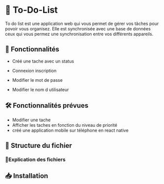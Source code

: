 # 📝 To-Do-List
 
To do list est une application web qui vous permet de gérer vos tâches pour povoir vous organisez. Elle est synchronisée avec une base de données ceux qui vous permez une synchronisation entre vos différents appareils. 

## 🚀 Fonctionnalités 

- Créé une tache avec un status

- Connexion inscription
- Modifier le mot de passe
- Modifier le nom d utilisateur

## 🛠️ Fonctionnalités prévues
- Modifier une tache
- Afficher les taches en fonction du niveau de priorité
- créé une application mobile sur téléphone en react native 



## 📁 Structure du fichier 


### 📄Explication des fichiers 


##  📥 Installation 
